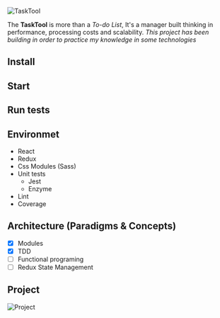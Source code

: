 ![TaskTool](http://i.imgur.com/nt7WsKC.png)

The **TaskTool** is more than a *To-do List*, It's a manager built thinking in performance, processing costs and scalability.
*This project has been building in order to practice my knowledge in some technologies*

## Install

## Start

## Run tests

## Environmet

- React
- Redux
- Css Modules (Sass)
- Unit tests
    - Jest
    - Enzyme
- Lint
- Coverage

## Architecture (Paradigms & Concepts)

- [x] Modules
- [x] TDD
- [ ] Functional programing
- [ ] Redux State Management

## Project

![Project](http://i.imgur.com/luVT6BZ.png)
